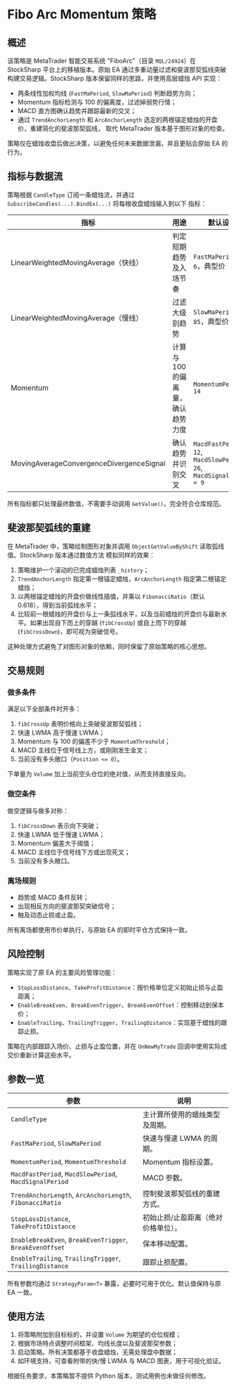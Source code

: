 # Fibo Arc Momentum 策略

## 概述

该策略是 MetaTrader 智能交易系统 "FiboArc"（目录 `MQL/24924`）在 StockSharp 平台上的移植版本。原始 EA
通过多重动量过滤和斐波那契弧线突破构建交易逻辑。StockSharp 版本保留同样的思路，并使用高层蜡烛 API
实现：

* 两条线性加权均线 (`FastMaPeriod`, `SlowMaPeriod`) 判断趋势方向；
* Momentum 指标检测与 100 的偏离度，过滤掉弱势行情；
* MACD 直方图确认趋势并跟踪最新的交叉；
* 通过 `TrendAnchorLength` 和 `ArcAnchorLength` 选定的两根锚定蜡烛的开盘价，重建简化的斐波那契弧线，
  取代 MetaTrader 版本基于图形对象的检查。

策略仅在蜡烛收盘后做出决策，以避免任何未来数据泄漏，并且更贴合原始 EA 的行为。

## 指标与数据流

策略根据 `CandleType` 订阅一条蜡烛流，并通过 `SubscribeCandles(...).BindEx(...)` 将每根收盘蜡烛输入到以下
指标：

| 指标 | 用途 | 默认设置 |
|------|------|----------|
| LinearWeightedMovingAverage（快线） | 判定短期趋势及入场节奏 | `FastMaPeriod = 6`，典型价 |
| LinearWeightedMovingAverage（慢线） | 过滤大级别趋势 | `SlowMaPeriod = 85`，典型价 |
| Momentum | 计算与 100 的偏离量，确认趋势力度 | `MomentumPeriod = 14` |
| MovingAverageConvergenceDivergenceSignal | 确认趋势并识别交叉 | `MacdFastPeriod = 12`, `MacdSlowPeriod = 26`, `MacdSignalPeriod = 9` |

所有指标都只处理最终数值，不需要手动调用 `GetValue()`，完全符合仓库规范。

## 斐波那契弧线的重建

在 MetaTrader 中，策略绘制图形对象并调用 `ObjectGetValueByShift` 读取弧线值。StockSharp 版本通过数值方法
模拟同样的效果：

1. 策略维护一个滚动的已完成蜡烛列表 `_history`；
2. `TrendAnchorLength` 指定第一根锚定蜡烛，`ArcAnchorLength` 指定第二根锚定蜡烛；
3. 以两根锚定蜡烛的开盘价做线性插值，并乘以 `FibonacciRatio`（默认 0.618），得到当前弧线水平；
4. 比较前一根蜡烛的开盘价与上一条弧线水平，以及当前蜡烛的开盘价与最新水平。如果出现自下而上的穿越
   (`fibCrossUp`) 或自上而下的穿越 (`fibCrossDown`)，即可视为突破信号。

这种处理方式避免了对图形对象的依赖，同时保留了原始策略的核心思想。

## 交易规则

### 做多条件

满足以下全部条件时开多：

1. `fibCrossUp` 表明价格向上突破斐波那契弧线；
2. 快速 LWMA 高于慢速 LWMA；
3. Momentum 与 100 的偏差不少于 `MomentumThreshold`；
4. MACD 主线位于信号线上方，或刚刚发生金叉；
5. 当前没有多头敞口（`Position <= 0`）。

下单量为 `Volume` 加上当前空头仓位的绝对值，从而支持直接反向。

### 做空条件

做空逻辑与做多对称：

1. `fibCrossDown` 表示向下突破；
2. 快速 LWMA 低于慢速 LWMA；
3. Momentum 偏差大于阈值；
4. MACD 主线位于信号线下方或出现死叉；
5. 当前没有多头敞口。

### 离场规则

* 趋势或 MACD 条件反转；
* 出现相反方向的斐波那契突破信号；
* 触及动态止损或止盈。

所有离场都使用市价单执行，与原始 EA 的即时平仓方式保持一致。

## 风险控制

策略实现了原 EA 的主要风险管理功能：

* `StopLossDistance`、`TakeProfitDistance`：按价格单位定义初始止损与止盈距离；
* `EnableBreakEven`、`BreakEvenTrigger`、`BreakEvenOffset`：控制移动到保本价；
* `EnableTrailing`、`TrailingTrigger`、`TrailingDistance`：实现基于蜡烛的跟踪止损。

策略在内部跟踪入场价、止损与止盈位置，并在 `OnNewMyTrade` 回调中使用实际成交价重新计算这些水平。

## 参数一览

| 参数 | 说明 |
|------|------|
| `CandleType` | 主计算所使用的蜡烛类型及周期。 |
| `FastMaPeriod`, `SlowMaPeriod` | 快速与慢速 LWMA 的周期。 |
| `MomentumPeriod`, `MomentumThreshold` | Momentum 指标设置。 |
| `MacdFastPeriod`, `MacdSlowPeriod`, `MacdSignalPeriod` | MACD 参数。 |
| `TrendAnchorLength`, `ArcAnchorLength`, `FibonacciRatio` | 控制斐波那契弧线的重建方式。 |
| `StopLossDistance`, `TakeProfitDistance` | 初始止损/止盈距离（绝对价格单位）。 |
| `EnableBreakEven`, `BreakEvenTrigger`, `BreakEvenOffset` | 保本移动配置。 |
| `EnableTrailing`, `TrailingTrigger`, `TrailingDistance` | 跟踪止损配置。 |

所有参数均通过 `StrategyParam<T>` 暴露，必要时可用于优化。默认值保持与原 EA 一致。

## 使用方法

1. 将策略附加到目标标的，并设置 `Volume` 为期望的仓位规模；
2. 根据市场特点调整时间框架、均线长度以及斐波那契参数；
3. 启动策略。所有决策都基于收盘蜡烛，无需处理盘中数据；
4. 如环境支持，可查看附带的快/慢 LWMA 与 MACD 图表，用于可视化验证。

根据任务要求，本策略暂不提供 Python 版本，测试用例也未做任何修改。

